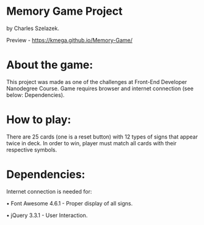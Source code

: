 # Memory Game Project

by Charles Szelazek.

Preview - https://kmega.github.io/Memory-Game/

# About the game:

This project was made as one of the challenges at Front-End Developer Nanodegree Course. Game requires browser and internet connection (see below: Dependencies).

# How to play:

There are 25 cards (one is a reset button) with 12 types of signs that appear twice in deck. In order to win, player must match all cards with their respective symbols.

# Dependencies:

Internet connection is needed for:

• Font Awesome 4.6.1 - Proper display of all signs.

• jQuery 3.3.1 - User Interaction.
